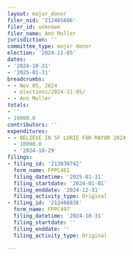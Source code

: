 ```yaml
---
layout: major_donor
filer_nid: '212465606'
filer_id: unknown
filer_name: Ann Moller
jurisdiction: ''
committee_type: major donor
election: '2024-11-05'
dates:
- '2024-10-31'
- '2025-01-31'
breadcrumbs:
- - Nov 05, 2024
  - elections/2024-11-05/
- - Ann Moller
totals:
- ''
- 10000.0
contributors: ''
expenditures:
- - BELIEVE IN SF LURIE FOR MAYOR 2024
  - 10000.0
  - '2024-10-29'
filings:
- filing_id: '213030742'
  form_name: FPPC461
  filing_datetime: '2025-01-31'
  filing_startdate: '2024-01-01'
  filing_enddate: '2024-12-31'
  filing_activity_type: Original
- filing_id: '212466836'
  form_name: FPPC497
  filing_datetime: '2024-10-31'
  filing_startdate: ''
  filing_enddate: ''
  filing_activity_type: Original

---
```


